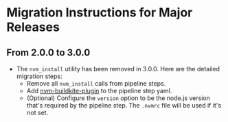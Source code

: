 # Migration Instructions for Major Releases

## From 2.0.0 to 3.0.0

* The `nvm_install` utility has been removed in 3.0.0. Here are the detailed migration steps:
  - Remove all `nvm_install` calls from pipeline steps.
  - Add [nvm-buildkite-plugin](https://github.com/Automattic/nvm-buildkite-plugin#example) to the pipeline step yaml.
  - (Optional) Configure the `version` option to be the node.js version that's required by the pipeline step. The `.nvmrc` file will be used if it's not set.
